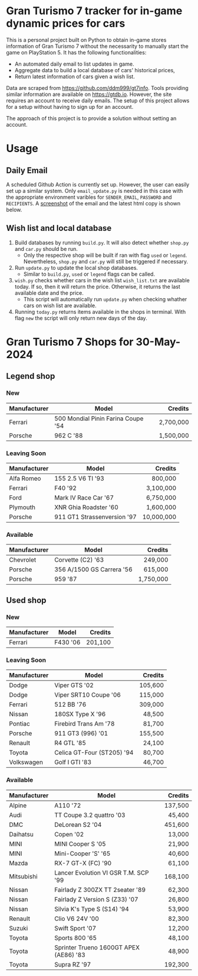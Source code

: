 # Gran Turismo 7 tracker for in-game dynamic prices for cars

This is a personal project built on Python to obtain in-game stores information of Gran Turismo 7 without the necessarity to manually start the game on PlayStation 5. It has the following functionalities:

- An automated daily email to list updates in game.
- Aggregate data to build a local database of cars' historical prices,
- Return latest information of cars given a wish list.

Data are scraped from https://github.com/ddm999/gt7info. Tools providing similar information are available on https://gtdb.io. However, the site requires an account to receive daily emails. The setup of this project allows for a setup without having to sign up for an account.

The approach of this project is to provide a solution without setting an account.

# Usage

## Daily Email

A scheduled Github Action is currently set up. However, the user can easily set up a similar system. Only `email_update.py` is needed in this case with the appropriate environment varibles for `SENDER_EMAIL`, `PASSWORD` and `RECIPIENTS`. A [screenshot](https://raw.githubusercontent.com/marcohoucheng/Gran-Turismo-7-Price-Tracker/main/data/email_screenshot.png) of the email and the latest html copy is shown below.

## Wish list and local database

1. Build databases by running `build.py`. It will also detect whether `shop.py` and `car.py` should be run.
    - Only the respective shop will be built if ran with flag `used` or `legend`. Nevertheless, `shop.py` and `car.py` will still be triggered if necessary.
2. Run `update.py` to update the local shop databases.
    - Similar to `build.py`, `used` or `legend` flags can be called.
3. `wish.py` checks whether cars in the wish list `wish_list.txt` are available today. If so, then it will return the price. Otherwise, it returns the last available date and the price.
    - This script will automatically run `update.py` when checking whather cars on wish list are available.
4. Running `today.py` returns items available in the shops in terminal. With flag `new` the script will only return new days of the day.


# Gran Turismo 7 Shops for 30-May-2024



## Legend shop

### New
 | Manufacturer | Model | Credits |
 | --- | --- | --: |
|Ferrari|500 Mondial Pinin Farina Coupe '54|2,700,000|
|Porsche|962 C '88|1,500,000|

### Leaving Soon
 | Manufacturer | Model | Credits |
 | --- | --- | --: |
|Alfa Romeo|155 2.5 V6 TI '93|800,000|
|Ferrari|F40 '92|3,100,000|
|Ford|Mark IV Race Car '67|6,750,000|
|Plymouth|XNR Ghia Roadster '60|1,600,000|
|Porsche|911 GT1 Strassenversion '97|10,000,000|

### Available
 | Manufacturer | Model | Credits |
 | --- | --- | --: |
|Chevrolet|Corvette (C2) '63|249,000|
|Porsche|356 A/1500 GS Carrera '56|615,000|
|Porsche|959 '87|1,750,000|


## Used shop

### New
 | Manufacturer | Model | Credits |
 | --- | --- | --: |
|Ferrari|F430 '06|201,100|

### Leaving Soon
 | Manufacturer | Model | Credits |
 | --- | --- | --: |
|Dodge|Viper GTS '02|105,600|
|Dodge|Viper SRT10 Coupe '06|115,000|
|Ferrari|512 BB '76|309,000|
|Nissan|180SX Type X '96|48,500|
|Pontiac|Firebird Trans Am '78|81,700|
|Porsche|911 GT3 (996) '01|155,500|
|Renault|R4 GTL '85|24,100|
|Toyota|Celica GT-Four (ST205) '94|80,700|
|Volkswagen|Golf I GTI '83|46,700|

### Available
 | Manufacturer | Model | Credits |
 | --- | --- | --: |
|Alpine|A110 '72|137,500|
|Audi|TT Coupe 3.2 quattro '03|45,400|
|DMC|DeLorean S2 '04|451,600|
|Daihatsu|Copen '02|13,000|
|MINI|MINI Cooper S '05|21,900|
|MINI|Mini-Cooper 'S' '65|40,600|
|Mazda|RX-7 GT-X (FC) '90|61,100|
|Mitsubishi|Lancer Evolution VI GSR T.M. SCP '99|168,100|
|Nissan|Fairlady Z 300ZX TT 2seater '89|62,300|
|Nissan|Fairlady Z Version S (Z33) '07|26,800|
|Nissan|Silvia K's Type S (S14) '94|53,900|
|Renault|Clio V6 24V '00|82,300|
|Suzuki|Swift Sport '07|12,200|
|Toyota|Sports 800 '65|48,100|
|Toyota|Sprinter Trueno 1600GT APEX (AE86) '83|48,900|
|Toyota|Supra RZ '97|192,300|
